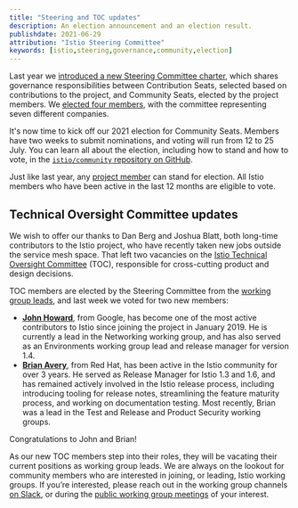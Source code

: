```yaml
---
title: "Steering and TOC updates"
description: An election announcement and an election result.
publishdate: 2021-06-29
attribution: "Istio Steering Committee"
keywords: [istio,steering,governance,community,election]
---
```


Last year we [introduced a new Steering Committee charter](/pt-br/blog/2020/steering-changes/), which shares governance responsibilities between Contribution Seats, selected based on contributions to the project, and Community Seats, elected by the project members. We [elected four members](/pt-br/blog/2020/steering-election-results/), with the committee representing seven different companies.

It's now time to kick off our 2021 election for Community Seats. Members have two weeks to submit nominations, and voting will run from 12 to 25 July. You can learn all about the election, including how to stand and how to vote, in the [`istio/community` repository on GitHub](https://github.com/istio/community/tree/master/steering/elections/2021).

Just like last year, any [project member](https://github.com/istio/community/blob/master/ROLES.md#member) can stand for election.  All Istio members who have been active in the last 12 months are eligible to vote.

## Technical Oversight Committee updates

We wish to offer our thanks to Dan Berg and Joshua Blatt, both long-time contributors to the Istio project, who have recently taken new jobs outside the service mesh space. That left two vacancies on the [Istio Technical Oversight Committee](https://github.com/istio/community/blob/master/TECH-OVERSIGHT-COMMITTEE.md) (TOC), responsible for cross-cutting product and design decisions.

TOC members are elected by the Steering Committee from the [working group leads](https://github.com/istio/community/blob/master/WORKING-GROUPS.md#working-group-leads), and last week we voted for two new members:

* **[John Howard](http://github.com/howardjohn)**, from Google, has become one of the most active contributors to Istio since joining the project in January 2019. He is currently a lead in the Networking working group, and has also served as an Environments working group lead and release manager for version 1.4.
* **[Brian Avery](https://github.com/brian-avery)**, from Red Hat, has been active in the Istio community for over 3 years. He served as Release Manager for Istio 1.3 and 1.6, and has remained actively involved in the Istio release process, including introducing tooling for release notes, streamlining the feature maturity process, and working on documentation testing. Most recently, Brian was a lead in the Test and Release and Product Security working groups.

Congratulations to John and Brian!

As our new TOC members step into their roles, they will be vacating their current positions as working group leads. We are always on the lookout for community members who are interested in joining, or leading, Istio working groups. If you’re interested, please reach out in the working group channels [on Slack](https://slack.istio.io/), or during the [public working group meetings](https://github.com/istio/community/blob/master/WORKING-GROUPS.md#working-group-meetings) of your interest.
